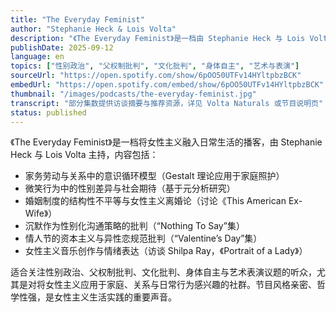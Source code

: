 ```yaml
---
title: "The Everyday Feminist"
author: "Stephanie Heck & Lois Volta"
description: "《The Everyday Feminist》是一档由 Stephanie Heck 与 Lois Volta 主持的播客，聚焦日常生活中的女性主义实践，强调家庭、关系与自我意识中的性别政治。节目融合心理学、社会批判与文化分析，内容涵盖家务劳动、婚姻制度、沉默机制、节日文化与音乐中的女性主义表达。风格亲密、哲学性强，是将女性主义带入日常细节的重要平台。"
publishDate: 2025-09-12
language: en
topics: ["性别政治", "父权制批判", "文化批判", "身体自主", "艺术与表演"]
sourceUrl: "https://open.spotify.com/show/6pOO50UTFv14HYltpbzBCK"
embedUrl: "https://open.spotify.com/embed/show/6pOO50UTFv14HYltpbzBCK"
thumbnail: "/images/podcasts/the-everyday-feminist.jpg"
transcript: "部分集数提供访谈摘要与推荐资源，详见 Volta Naturals 或节目说明页"
status: published
---
```


《The Everyday Feminist》是一档将女性主义融入日常生活的播客，由 Stephanie Heck 与 Lois Volta 主持，内容包括：

- 家务劳动与关系中的意识循环模型（Gestalt 理论应用于家庭照护）
- 微笑行为中的性别差异与社会期待（基于元分析研究）
- 婚姻制度的结构性不平等与女性主义离婚论（讨论《This American Ex-Wife》）
- 沉默作为性别化沟通策略的批判（“Nothing To Say”集）
- 情人节的资本主义与异性恋规范批判（“Valentine’s Day”集）
- 女性主义音乐创作与情绪表达（访谈 Shilpa Ray，《Portrait of a Lady》）

适合关注性别政治、父权制批判、文化批判、身体自主与艺术表演议题的听众，尤其是对将女性主义应用于家庭、关系与日常行为感兴趣的社群。节目风格亲密、哲学性强，是女性主义生活实践的重要声音。
